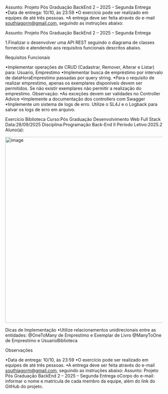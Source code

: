 Assunto: Projeto Pós Graduação BackEnd 2 – 2025 – Segunda Entrega
•Data de entrega: 10/10, às 23:59
•O exercício pode ser realizado em equipes de até três pessoas.
•A entrega deve ser feita através do e-mail southiagorm@gmail.com, seguindo as instruções abaixo:

Assunto: Projeto Pós Graduação BackEnd 2 – 2025 – Segunda Entrega

1.Finalizar o desenvolver uma API REST seguindo o diagrama de classes fornecido e atendendo aos requisitos funcionais descritos abaixo.

Requisitos Funcionais

•Implementar operações de CRUD (Cadastrar, Remover, Alterar e Listar) para: Usuario, Emprestimo
•Implementar busca de empréstimo por intervalo de dataHoraEmprestimo passadas por query string.
•Para o requisito de realizar emprestimo, apenas os exemplares disponíveis devem ser permitidos. Se não existir exemplares não permitir a realização do emprestimo.
Observação:
•As exceções devem ser validades no Controller Advice
•Implemente a documentação dos controllers com Swagger
•Implemente um sistema de logs de erro. Utilize o SL4J e o Logback para salvar os logs de erro em arquivo.

Exercício Biblioteca
Curso:Pós Graduação Desenvolvimento Web Full Stack
Data:28/09/2025
Disciplina:Programação Back-End II
Período Letivo:2025.2
Aluno(a):

<img width="1051" height="596" alt="image" src="https://github.com/user-attachments/assets/15fbad3d-27bb-4966-80e3-b8ec24640d13" />

Dicas de Implementação
•Utilize relacionamentos unidirecionais entre as entidades: @OneToMany de Emprestimo e Exemplar de Livro 
@ManyToOne de Emprestimo e UsuarioBiblioteca

Observações

•Data de entrega: 10/10, às 23:59
•O exercício pode ser realizado em equipes de até três pessoas.
•A entrega deve ser feita através do e-mail southiagorm@gmail.com, seguindo as instruções abaixo:
Assunto: Projeto Pós Graduação BackEnd 2 – 2025 – Segunda Entrega
oCorpo do e-mail: informar o nome e matrícula de cada membro da equipe, além do link do GitHub do projeto.
